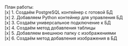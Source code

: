 План работы:  
[x] 1. Создаём PostgreSQL контейнер с готовой БД  
[x] 2. Добавляем Python контейнер для управления БД  
[x] 3. Создаём универсальное подключение к БД  
[x] 4. Создаём метод добавления таблицы  
[x] 5. Добавляем внешнюю папку с изображениями  
[x] 6. Создаём метод добавления изображения в БД  

